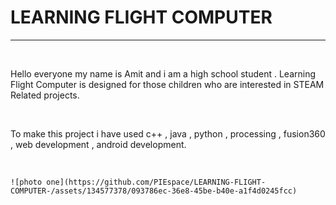 <H1>LEARNING FLIGHT COMPUTER </H1>
    <hr>
    <br>
    <p>Hello everyone my name is Amit and  i am a high school student
        . Learning Flight Computer is designed for those children who are interested in STEAM Related projects.
    </p>
    <br>
    <p>To make this project i have used c++ , java , python , processing , fusion360 , web development , android development.</p>
    <br>

    ![photo one](https://github.com/PIEspace/LEARNING-FLIGHT-COMPUTER-/assets/134577378/093786ec-36e8-45be-b40e-a1f4d0245fcc)

